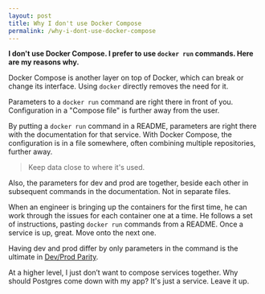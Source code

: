 ```yaml
---
layout: post
title: Why I don't use Docker Compose
permalink: /why-i-dont-use-docker-compose
---
```

**I don't use Docker Compose. I prefer to use `docker run` commands. Here are
my reasons why.**

Docker Compose is another layer on top of Docker, which can break or change its
interface. Using `docker` directly removes the need for it.

Parameters to a `docker run` command are right there in front of you. Configuration in a "Compose file" is further away
from the user.

By putting a `docker run` command in a README, parameters are right there with
the documentation for that service. With Docker Compose, the configuration is
in a file somewhere, often combining multiple repositories, further away.

> Keep data close to where it's used.

Also, the parameters for dev and prod are together, beside each other in
subsequent commands in the documentation. Not in separate files.

When an engineer is bringing up the containers for the first time, he can work
through the issues for each container one at a time. He follows a set of
instructions, pasting `docker run` commands from a README. Once a service is
up, great. Move onto the next one.

Having dev and prod differ by only parameters in the command is the ultimate in
[Dev/Prod Parity](https://12factor.net/dev-prod-parity).

At a higher level, I just don’t want to compose services together. Why should
Postgres come down with my app? It's just a service. Leave it up.
